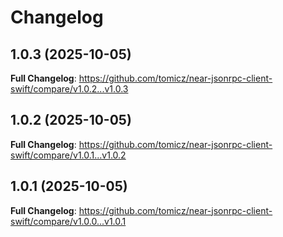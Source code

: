 # Changelog

## 1.0.3 (2025-10-05)

**Full Changelog**: https://github.com/tomicz/near-jsonrpc-client-swift/compare/v1.0.2...v1.0.3

## 1.0.2 (2025-10-05)

**Full Changelog**: https://github.com/tomicz/near-jsonrpc-client-swift/compare/v1.0.1...v1.0.2

## 1.0.1 (2025-10-05)

**Full Changelog**: https://github.com/tomicz/near-jsonrpc-client-swift/compare/v1.0.0...v1.0.1

